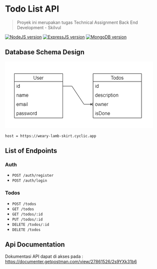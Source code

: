 # Todo List API

> Proyek ini merupakan tugas Technical Assignment Back End Development - Skilvul

[![NodeJS version](https://img.shields.io/badge/NodeJS-v.20.9.0-green)](https://www.nodejs.org/)
[![ExpressJS version](https://img.shields.io/badge/ExpressJS-v.4.18.2-white)](https://www.expressjs.com/)
[![MongoDB version](https://img.shields.io/badge/MongoDB-v.1.12.2-green)](https://www.mongodb.com/)

## Database Schema Design

![schema](https://github.com/fazriegi/skilvul_TodoList_API/blob/master/img/todo-api_schema-design.png)

```
host = https://weary-lamb-skirt.cyclic.app
```

## List of Endpoints

### Auth

- `POST /auth/register`
- `POST /auth/login`

### Todos

- `POST /todos`
- `GET /todos`
- `GET /todos/:id`
- `PUT /todos/:id`
- `DELETE /todos/:id`
- `DELETE /todos`

## Api Documentation

Dokumentasi API dapat di akses pada : https://documenter.getpostman.com/view/27861526/2s9YXk31b6
